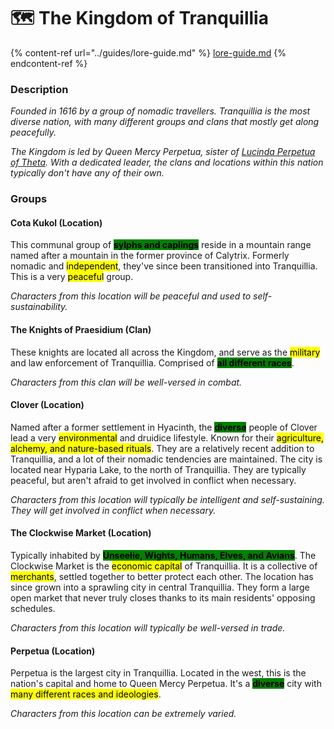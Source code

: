 # 🗺 The Kingdom of Tranquillia

{% content-ref url="../guides/lore-guide.md" %}
[lore-guide.md](../guides/lore-guide.md)
{% endcontent-ref %}

### Description

_Founded in 1616 by a group of nomadic travellers. Tranquillia is the most diverse nation, with many different groups and clans that mostly get along peacefully._

_The Kingdom is led by Queen Mercy Perpetua, sister of_ [_Lucinda Perpetua of Theta_](the-kingdom-of-theta.md)_. With a dedicated leader, the clans and locations within this nation typically don't have any of their own._

### Groups

#### Cota Kukol (Location)

This communal group of <mark style="background-color:green;">**sylphs and caplings**</mark> reside in a mountain range named after a mountain in the former province of Calytrix. Formerly nomadic and <mark style="background-color:yellow;">independent</mark>, they've since been transitioned into Tranquillia. This is a very <mark style="background-color:yellow;">peaceful</mark> group.

_Characters from this location will be peaceful and used to self-sustainability._

#### The Knights of Praesidium (Clan)

These knights are located all across the Kingdom, and serve as the <mark style="background-color:yellow;">military</mark> and law enforcement of Tranquillia. Comprised of <mark style="background-color:green;">**all different races**</mark>.

_Characters from this clan will be well-versed in combat._

#### Clover (Location)

Named after a former settlement in Hyacinth, the <mark style="background-color:green;">**diverse**</mark> people of Clover lead a very <mark style="background-color:yellow;">environmental</mark> and druidice lifestyle. Known for their <mark style="background-color:yellow;">agriculture, alchemy, and nature-based rituals</mark>. They are a relatively recent addition to Tranquillia, and a lot of their nomadic tendencies are maintained. The city is located near Hyparia Lake, to the north of Tranquillia. They are typically peaceful, but aren't afraid to get involved in conflict when necessary.

_Characters from this location will typically be intelligent and self-sustaining. They will get involved in conflict when necessary._

#### The Clockwise Market (Location)

Typically inhabited by <mark style="background-color:green;">**Unseelie, Wights, Humans, Elves, and Avians**</mark>. The Clockwise Market is the <mark style="background-color:yellow;">economic capital</mark> of Tranquillia. It is a collective of <mark style="background-color:yellow;">merchants</mark>, settled together to better protect each other. The location has since grown into a sprawling city in central Tranquillia. They form a large open market that never truly closes thanks to its main residents' opposing schedules.

_Characters from this location will typically be well-versed in trade._

#### Perpetua (Location)

Perpetua is the largest city in Tranquillia. Located in the west, this is the nation's capital and home to Queen Mercy Perpetua. It's a <mark style="background-color:green;">**diverse**</mark> city with <mark style="background-color:yellow;">many different races and ideologies</mark>.

_Characters from this location can be extremely varied._
